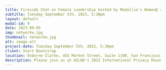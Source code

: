 ```yaml
---
title: Fireside Chat on Female Leadership hosted by Medallia's Women@ and AILBA
subtitle: Tuesday September 5th, 2023, 5:30pm
layout: default
modal-id: 9
date: 2023-09-05
img: networkw.jpg
thumbnail: networkw.jpg
alt: image-alt
project-date: Tuesday September 5th, 2023, 5:30pm
client: Start Bootstrap
location: Osborne Clarke, 455 Market Street, Suite 1100, San Francisco CA 94105
description: Please join us at AILBA's 2023 International Privacy Roundtable at Osborne Clarke's office in San Francisco at 6pm. Panelists are Felix Hilgert, Partner at Osborne Clarke, Kai Westerwelle, Partner at Bird & Bird, Anna Gassot, Senior Privacy Counsel at Uber and Guinevere Jobson, VP & General Counsel at Quantcast. We will host a networking reception following the panel discussion. Please <strong><a href="https://forms.gle/XfPuXvHg4W287vEX9" target="_blank">RSVP here</a></strong>
---
```

